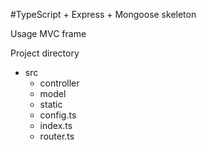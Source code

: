 #TypeScript + Express + Mongoose skeleton

Usage MVC frame

Project directory
+ src 
  + controller
  + model
  + static
  - config.ts
  - index.ts
  - router.ts